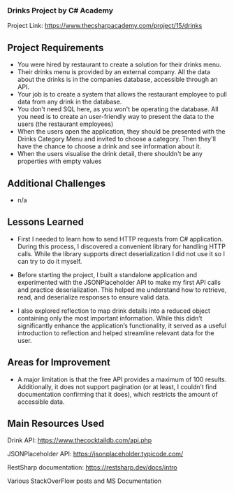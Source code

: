 ### Drinks Project by C# Academy

Project Link: https://www.thecsharpacademy.com/project/15/drinks

## Project Requirements

- You were hired by restaurant to create a solution for their drinks menu.
- Their drinks menu is provided by an external company. All the data about the drinks is in the companies database, accessible through an API.
- Your job is to create a system that allows the restaurant employee to pull data from any drink in the database.
- You don't need SQL here, as you won't be operating the database. All you need is to create an user-friendly way to present the data to the users (the restaurant employees)
- When the users open the application, they should be presented with the Drinks Category Menu and invited to choose a category. Then they'll have the chance to choose a drink and see information about it.
- When the users visualise the drink detail, there shouldn't be any properties with empty values

## Additional Challenges

  - n/a

## Lessons Learned

- First I needed to learn how to send HTTP requests from C# application. During this process, I discovered a convenient library for handling HTTP calls. While the library supports direct deserialization I did not use it so I can try to do it myself.
	
- Before starting the project, I built a standalone application and experimented with the JSONPlaceholder API to make my first API calls and practice deserialization. This helped me understand how to retrieve, read, and deserialize responses to ensure valid data.

- I also explored reflection to map drink details into a reduced object containing only the most important information. While this didn’t significantly enhance the application’s functionality, it served as a useful introduction to reflection and helped streamline relevant data for the user.

## Areas for Improvement

  - A major limitation is that the free API provides a maximum of 100 results. Additionally, it does not support pagination (or at least, I couldn’t find documentation confirming that it does), which restricts the amount of accessible data.

## Main Resources Used
Drink API: https://www.thecocktaildb.com/api.php

JSONPlaceholder API: https://jsonplaceholder.typicode.com/

RestSharp documentation: https://restsharp.dev/docs/intro

Various StackOverFlow posts and MS Documentation
